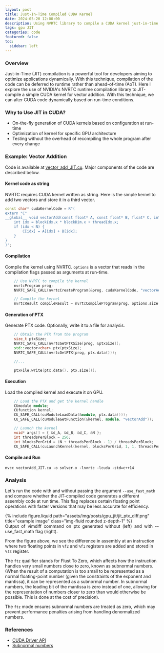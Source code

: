 ```yaml
---
layout: post
title: Just-In-Time Compiled CUDA Kernel
date: 2024-05-20 12:00:00
description: Using NVRTC library to compile a CUDA kernel just-in-time, allowing you to dynamically adjust compiler settings based on run-time conditions.
tags: gpu JIT
categories: code
featured: false
toc:
  sidebar: left
---
```


### Overview 
Just-in-Time (JIT) compilation is a powerful tool for developers aiming to optimize applications dynamically. With this technique, compilation of the code can be deferred to runtime rather than ahead-of-time (AoT). Here I explore the use of NVIDIA's NVRTC runtime compilation library to JIT-compile a simple CUDA kernel for vector addition. With this technique, we can alter CUDA code dynamically based on run-time conditions.

### Why to Use JIT in CUDA?

- On-the-fly generation of CUDA kernels based on configuration at run-time
- Optimization of kernel for specific GPU architecture
- Testing without the overhead of recompiling the whole program after every change

### Example: Vector Addition

Code is available at [vector_add_JIT.cu](https://github.com/saurabh-s-sawant/gpu_exer/blob/main/practice_codes/jit_nvrtc/vector_add/vectorAdd_JIT.cu).
Major components of the code are described below.

#### Kernel code as string

NVRTC requires CUDA kernel written as string. Here is the simple kernel to add two vectors and store it in a third vector.

```c++
const char* cudaKernelCode = R"(
extern "C"
__global__ void vectorAdd(const float* A, const float* B, float* C, int N) {
    int idx = blockIdx.x * blockDim.x + threadIdx.x;
    if (idx < N) {
        C[idx] = A[idx] + B[idx];
    }
}
)";
```

#### Compilation

Compile the kernel using NVRTC. ``options`` is a vector that reads in the compilation flags passed as arguments at run-time.

```c++
    // Use NVRTC to compile the kernel
    nvrtcProgram prog;
    NVRTC_SAFE_CALL(nvrtcCreateProgram(&prog, cudaKernelCode, "vectorAdd.cu", 0, NULL, NULL));

    // Compile the kernel
    nvrtcResult compileResult = nvrtcCompileProgram(prog, options.size(), options.data());
```

#### Generation of PTX

Generate PTX code. Optionally, write it to a file for analysis.

```c++
    // Obtain the PTX from the program
    size_t ptxSize;
    NVRTC_SAFE_CALL(nvrtcGetPTXSize(prog, &ptxSize));
    std::vector<char> ptx(ptxSize);
    NVRTC_SAFE_CALL(nvrtcGetPTX(prog, ptx.data()));

    //...

    ptxFile.write(ptx.data(), ptx.size());
```

#### Execution

Load the compiled kernel and execute it on GPU.

```c++
    // Load the PTX and get the kernel handle
    CUmodule module;
    CUfunction kernel;
    CU_SAFE_CALL(cuModuleLoadData(&module, ptx.data()));
    CU_SAFE_CALL(cuModuleGetFunction(&kernel, module, "vectorAdd"));

    // Launch the kernel
    void* args[] = { &d_A, &d_B, &d_C, &N };
    int threadsPerBlock = 256;
    int blocksPerGrid = (N + threadsPerBlock - 1) / threadsPerBlock;
    CU_SAFE_CALL(cuLaunchKernel(kernel, blocksPerGrid, 1, 1, threadsPerBlock, 1, 1, 0, 0, args, 0));
```

#### Compile and Run

```        
nvcc vectorAdd_JIT.cu -o solver.x -lnvrtc -lcuda -std=c++14
```


### Analysis 

Let's run the code with and without passing the argument ``--use_fast_math`` and compare whether the JIT-compiled code generates a different assembly code at run time. This flag replaces certain floating point operations with faster versions that may be less accurate for efficiency.

<div class="row">
    <div class="col-sm mt-3 mt-md-0">
        {% include figure.liquid path="assets/img/posts/gpu_jit/jit_ptx_diff.png" title="example image" class="img-fluid rounded z-depth-1" %}
    </div>
</div>
<div class="caption">
<div align="justify">
Output of vimdiff command on ptx generated without (left) and with --use_fast_math flag (right).
</div></div>

From the figure above, we see the difference in assembly at an instruction where two floating points in ``%f2`` and ``%f1`` registers are added and stored in ``%f3`` register.

The ``ftz`` qualifier stands for Flust To Zero, which affects how the instruction handles very small numbers close to zero, known as subnormal numbers. (When the result of a computation is too  small to be represented as a normal floating-point number (given the constraints of the exponent and mantissa), it can be represented as a subnormal number. In subnormal numbers, the leading  bit of the mantissa is zero instead of one, allowing for the representation of numbers closer to zero than would otherwise be possible. This is done at the cost of precision).

The ``ftz`` mode ensures subnormal numbers are treated as zero, which may prevent performance penalties arising from handling denormalized numbers. 


### References

- [CUDA Driver API](https://docs.nvidia.com/cuda/cuda-c-programming-guide/index.html#driver-api)
- [Subnormal numbers](https://en.wikipedia.org/wiki/Subnormal_number)
